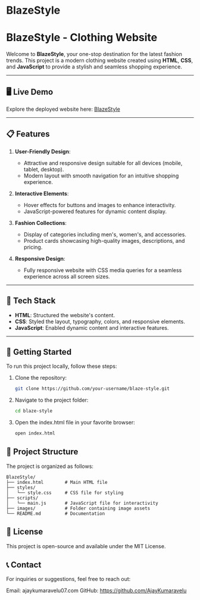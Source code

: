 # BlazeStyle
# BlazeStyle - Clothing Website

Welcome to **BlazeStyle**, your one-stop destination for the latest fashion trends. This project is a modern clothing website created using **HTML**, **CSS**, and **JavaScript** to provide a stylish and seamless shopping experience.

---

## 🖥️ Live Demo
Explore the deployed website here: [BlazeStyle](https://blaze-style.vercel.app/)

---

## 📋 Features
1. **User-Friendly Design**:
   - Attractive and responsive design suitable for all devices (mobile, tablet, desktop).
   - Modern layout with smooth navigation for an intuitive shopping experience.

2. **Interactive Elements**:
   - Hover effects for buttons and images to enhance interactivity.
   - JavaScript-powered features for dynamic content display.

3. **Fashion Collections**:
   - Display of categories including men's, women's, and accessories.
   - Product cards showcasing high-quality images, descriptions, and pricing.

4. **Responsive Design**:
   - Fully responsive website with CSS media queries for a seamless experience across all screen sizes.

---

## 🔧 Tech Stack
- **HTML**: Structured the website's content.
- **CSS**: Styled the layout, typography, colors, and responsive elements.
- **JavaScript**: Enabled dynamic content and interactive features.

---

## 🚀 Getting Started

To run this project locally, follow these steps:

1. Clone the repository:
   ```bash
   git clone https://github.com/your-username/blaze-style.git
2. Navigate to the project folder:
   ```bash
   cd blaze-style
3. Open the index.html file in your favorite browser:
   ```bash
   open index.html

## 📂 Project Structure

The project is organized as follows:

   ```plaintext
   BlazeStyle/
   ├── index.html        # Main HTML file
   ├── styles/
   │   └── style.css     # CSS file for styling
   ├── scripts/
   │   └── main.js       # JavaScript file for interactivity
   ├── images/           # Folder containing image assets
   └── README.md         # Documentation

```
## 📝 License
This project is open-source and available under the MIT License.

## 📞 Contact
For inquiries or suggestions, feel free to reach out:

Email: ajaykumaravelu07.com
GitHub: https://github.com/AjayKumaravelu
